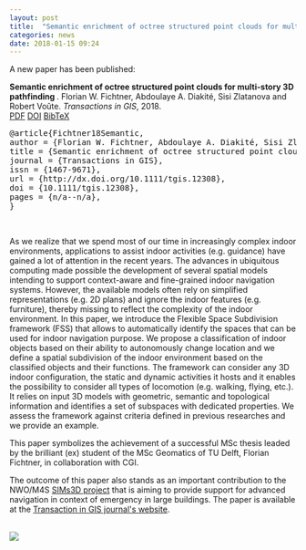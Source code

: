 ```yaml
---
layout: post
title:  "Semantic enrichment of octree structured point clouds for multi-story 3D pathfinding"
categories: news
date: 2018-01-15 09:24
---
```


A new paper has been published:

<div class="filteredelement"><strong> Semantic enrichment of octree structured point clouds for multi-story 3D pathfinding </strong>. Florian W. Fichtner, Abdoulaye A. Diakité, Sisi Zlatanova and Robert Voûte. <em>Transactions in GIS</em>, 2018. <br /> <a href="http://onlinelibrary.wiley.com/doi/10.1111/tgis.12308/full"><i class="fa fa-file-pdf-o"></i> PDF</a> <a href="https://doi.org/10.1111/tgis.12308"><i class="fa fa-external-link"></i> DOI</a> <a href="#bibFichtner18" data-toggle="collapse"><i class="fa fa-caret-square-o-down"></i> BibTeX</a> <div id="bibFichtner18" class="collapse" tabindex="-1"><pre class="bibtex">@article{Fichtner18Semantic,
author = {Florian W. Fichtner, Abdoulaye A. Diakité, Sisi Zlatanova and Robert Voûte},
title = {Semantic enrichment of octree structured point clouds for multi-story 3D pathfinding},
journal = {Transactions in GIS},
issn = {1467-9671},
url = {http://dx.doi.org/10.1111/tgis.12308},
doi = {10.1111/tgis.12308},
pages = {n/a--n/a},
}</pre></div></div>

<br/>

As we realize that we spend most of our time in increasingly complex indoor environments, applications to assist indoor activities (e.g. guidance) have gained a lot of attention in the recent years. The advances in ubiquitous computing made possible the development of several spatial models intending to support context-aware and fine-grained indoor navigation systems. However, the available models often rely on simplified representations (e.g. 2D plans) and ignore the indoor features (e.g. furniture), thereby missing to reflect the complexity of the indoor environment. In this paper, we introduce the Flexible Space Subdivision framework (FSS) that allows to automatically identify the spaces that can be used for indoor navigation purpose. We propose a classification of indoor objects based on their ability to autonomously change location and we define a spatial subdivision of the indoor environment based on the classified objects and their functions. The framework can consider any 3D indoor configuration, the static and dynamic activities it hosts and it enables the possibility to consider all types of locomotion (e.g. walking, flying, etc.). It relies on input 3D models with geometric, semantic and topological information and identifies a set of subspaces with dedicated properties. We assess the framework against criteria defined in previous researches and we provide an example. 
<br/>

This paper symbolizes the achievement of a successful MSc thesis leaded by the brilliant (ex) student of the MSc Geomatics of TU Delft, Florian Fichtner, in collaboration with CGI.

The outcome of this paper also stands as an important contribution to the NWO/M4S <a href="http://www.sims3d.net">SIMs3D project</a> that is aiming to provide support for advanced navigation in context of emergency in large buildings. 
The paper is available at the <a href="http://dx.doi.org/10.1111/tgis.12308">Transaction in GIS journal's website</a>.

<br/>
<img src="{{ site.baseurl }}/img/2018/octree_pathfinding_paper.png"/><br/>
